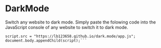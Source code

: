# DarkMode
Switch any website to dark mode.
Simply paste the folowing code into the JavaScript console of any website to switch it to dark mode.
```var script = document.createElement("SCRIPT");
script.src = "https://lb123658.github.io/dark.mode/app.js";
document.body.appendChild(script);```
